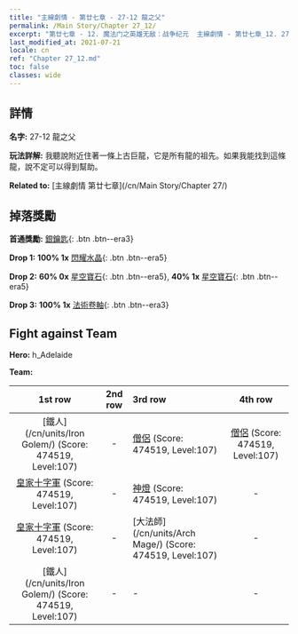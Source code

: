 ```yaml
---
title: "主線劇情 - 第廿七章 - 27-12 龍之父"
permalink: /Main Story/Chapter 27_12/
excerpt: "第廿七章 - 12. 魔法门之英雄无敌：战争纪元  主線劇情 - 第廿七章_12. 27-12 龍之父"
last_modified_at: 2021-07-21
locale: cn
ref: "Chapter 27_12.md"
toc: false
classes: wide
---
```


## 詳情

 **名字:** 27-12 龍之父

 **玩法詳解:** 我聽說附近住著一條上古巨龍，它是所有龍的祖先。如果我能找到這條龍，說不定可以得到幫助。

 **Related to:** [主線劇情 第廿七章](/cn/Main Story/Chapter 27/)

## 掉落獎勵

 **首通獎勵:** [銀鑰匙](/cn/Items/con_693/){: .btn .btn--era3}

 **Drop 1:** **100% 1x** [閃耀水晶](/cn/Items/mat_101/){: .btn .btn--era5}

 **Drop 2:** **60% 0x** [星空寶石](/cn/Items/mat_93/){: .btn .btn--era5}, **40% 1x** [星空寶石](/cn/Items/mat_93/){: .btn .btn--era5}

 **Drop 3:** **100% 1x** [法術卷軸](/cn/Items/con_694/){: .btn .btn--era3}


## Fight against Team
 **Hero:** h_Adelaide

 **Team:**


  | 1st row | 2nd row | 3rd row | 4th row |
  |:----:|:----:|:----|:----:|
  | [鐵人](/cn/units/Iron Golem/) (Score: 474519, Level:107)  | - | [僧侶](/cn/units/Monk/) (Score: 474519, Level:107)  | [僧侶](/cn/units/Monk/) (Score: 474519, Level:107)  |
  | [皇家十字軍](/cn/units/Swordsman/) (Score: 474519, Level:107)  | - | [神燈](/cn/units/Genie/) (Score: 474519, Level:107)  | - |
  | [皇家十字軍](/cn/units/Swordsman/) (Score: 474519, Level:107)  | - | [大法師](/cn/units/Arch Mage/) (Score: 474519, Level:107)  | - |
  | [鐵人](/cn/units/Iron Golem/) (Score: 474519, Level:107)  | - | - | - |


